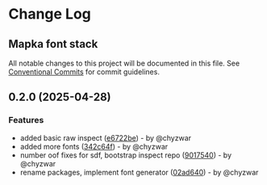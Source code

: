 # Change Log
## Mapka font stack

All notable changes to this project will be documented in this file.
See [Conventional Commits](https://conventionalcommits.org) for commit guidelines.

## 0.2.0 (2025-04-28)

### Features

* added basic raw inspect ([e6722be](https://github.com/mapka-dev/fonts/commit/e6722be0939704542719793b5a8c737f315a96b7)) - by @chyzwar
* added more fonts ([342c64f](https://github.com/mapka-dev/fonts/commit/342c64f1ae2bafd66f1f9b3e02efa7b9a9a5da43)) - by @chyzwar
* number oof fixes for sdf, bootstrap inspect repo ([9017540](https://github.com/mapka-dev/fonts/commit/9017540fe849fd2a796597dff47497690adfcf04)) - by @chyzwar
* rename packages, implement font generator ([02ad640](https://github.com/mapka-dev/fonts/commit/02ad6400032178669491fd304d67937c3cbc6004)) - by @chyzwar
